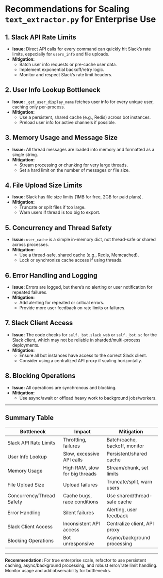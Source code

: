 # Recommendations for Scaling `text_extractor.py` for Enterprise Use

## 1. Slack API Rate Limits
- **Issue:** Direct API calls for every command can quickly hit Slack’s rate limits, especially for `users_info` and file uploads.
- **Mitigation:**
  - Batch user info requests or pre-cache user data.
  - Implement exponential backoff/retry logic.
  - Monitor and respect Slack’s rate limit headers.

## 2. User Info Lookup Bottleneck
- **Issue:** `_get_user_display_name` fetches user info for every unique user, caching only per-process.
- **Mitigation:**
  - Use a persistent, shared cache (e.g., Redis) across bot instances.
  - Preload user info for active channels if possible.

## 3. Memory Usage and Message Size
- **Issue:** All thread messages are loaded into memory and formatted as a single string.
- **Mitigation:**
  - Stream processing or chunking for very large threads.
  - Set a hard limit on the number of messages or file size.

## 4. File Upload Size Limits
- **Issue:** Slack has file size limits (1MB for free, 2GB for paid plans).
- **Mitigation:**
  - Truncate or split files if too large.
  - Warn users if thread is too big to export.

## 5. Concurrency and Thread Safety
- **Issue:** `user_cache` is a simple in-memory dict, not thread-safe or shared across processes.
- **Mitigation:**
  - Use a thread-safe, shared cache (e.g., Redis, Memcached).
  - Lock or synchronize cache access if using threads.

## 6. Error Handling and Logging
- **Issue:** Errors are logged, but there’s no alerting or user notification for repeated failures.
- **Mitigation:**
  - Add alerting for repeated or critical errors.
  - Provide more user feedback on rate limits or failures.

## 7. Slack Client Access
- **Issue:** The code checks for `self._bot.slack_web` or `self._bot.sc` for the Slack client, which may not be reliable in sharded/multi-process deployments.
- **Mitigation:**
  - Ensure all bot instances have access to the correct Slack client.
  - Consider using a centralized API proxy if scaling horizontally.

## 8. Blocking Operations
- **Issue:** All operations are synchronous and blocking.
- **Mitigation:**
  - Use async/await or offload heavy work to background jobs/workers.

---

## Summary Table

| Bottleneck                | Impact                        | Mitigation                        |
|---------------------------|-------------------------------|------------------------------------|
| Slack API Rate Limits     | Throttling, failures          | Batch/cache, backoff, monitor      |
| User Info Lookup          | Slow, excessive API calls     | Persistent/shared cache            |
| Memory Usage              | High RAM, slow for big threads| Stream/chunk, set limits           |
| File Upload Size          | Upload failures               | Truncate/split, warn users         |
| Concurrency/Thread Safety | Cache bugs, race conditions   | Use shared/thread-safe cache        |
| Error Handling            | Silent failures               | Alerting, user feedback            |
| Slack Client Access       | Inconsistent API access       | Centralize client, API proxy       |
| Blocking Operations       | Bot unresponsive              | Async/background processing        |

---

**Recommendation:**
For true enterprise scale, refactor to use persistent caching, async/background processing, and robust error/rate limit handling. Monitor usage and add observability for bottlenecks.
